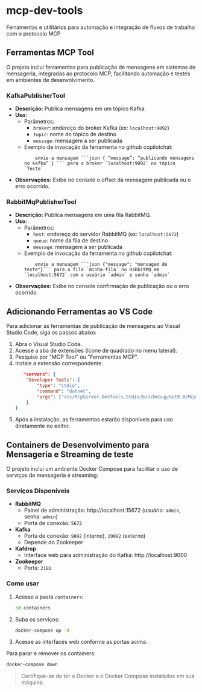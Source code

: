 # mcp-dev-tools
Ferramentas e utilitários para automação e integração de fluxos de trabalho com o protocolo MCP

## Ferramentas MCP Tool

O projeto inclui ferramentas para publicação de mensagens em sistemas de mensageria, integradas ao protocolo MCP, facilitando automação e testes em ambientes de desenvolvimento.

### KafkaPublisherTool

- **Descrição:** Publica mensagens em um tópico Kafka.
- **Uso:**
  - Parâmetros:
    - `broker`: endereço do broker Kafka (ex: `localhost:9092`)
    - `topic`: nome do tópico de destino
    - `message`: mensagem a ser publicada
  - Exemplo de invocação da ferramenta no github copilotchat:
    ```
        envie a mensagem ```json { “message”: “publicando mensagens no kafka” } ``` para o broker `localhost:9092` no tópico `Teste`
    ```
- **Observações:** Exibe no console o offset da mensagem publicada ou o erro ocorrido.

### RabbitMqPublisherTool

- **Descrição:** Publica mensagens em uma fila RabbitMQ.
- **Uso:**
  - Parâmetros:
    - `host`: endereço do servidor RabbitMQ (ex: `localhost:5672`)
    - `queue`: nome da fila de destino
    - `message`: mensagem a ser publicada
  - Exemplo de invocação da ferramenta no github copilotchat:
    ```
        envie a mensagem ```json {"message": "mensagem de teste"}``` para a fila `minha-fila` no RabbitMQ em `localhost:5672` com o usuário `admin` e senha `admin`    
    ```
- **Observações:** Exibe no console confirmação de publicação ou o erro ocorrido.


## Adicionando Ferramentas ao VS Code
Para adicionar as ferramentas de publicação de mensagens ao Visual Studio Code, siga os passos abaixo:
1. Abra o Visual Studio Code.
2. Acesse a aba de extensões (ícone de quadrado no menu lateral).
3. Pesquise por "MCP Tool" ou "Ferramentas MCP".
4. Instale a extensão correspondente.
    ```json
       "servers": {
        "Developer Tools": {
            "type": "stdio",
            "command": "dotnet",
            "args": ["src/McpServer.DevTools.Stdio/bin/Debug/net9.0/McpServer.DevTools.Stdio.dll"]
        }
    }
    ```
5. Após a instalação, as ferramentas estarão disponíveis para uso diretamente no editor.


## Containers de Desenvolvimento para Mensageria e Streaming de teste

O projeto inclui um ambiente Docker Compose para facilitar o uso de serviços de mensageria e streaming:

### Serviços Disponíveis

- **RabbitMQ**
  - Painel de administração: http://localhost:15672 (usuário: `admin`, senha: `admin`)
  - Porta de conexão: `5672`
- **Kafka**
  - Porta de conexão: `9092` (interno), `29092` (externo)
  - Depende do Zookeeper
- **Kafdrop**
  - Interface web para administração do Kafka: http://localhost:9000
- **Zookeeper**
  - Porta: `2181`

### Como usar

1. Acesse a pasta `containers`:
   ```sh
   cd containers
   ```
2. Suba os serviços:
   ```sh
   docker-compose up -d
   ```
3. Acesse as interfaces web conforme as portas acima.

Para parar e remover os containers:
```sh
docker-compose down
```

> Certifique-se de ter o Docker e o Docker Compose instalados em sua máquina.

